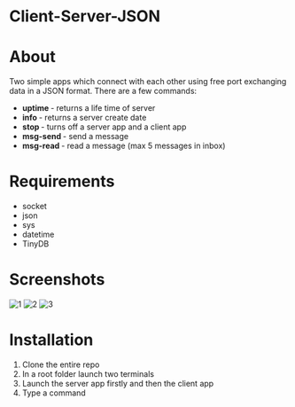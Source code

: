 # Client-Server-JSON

# About 
Two simple apps which connect with each other using free port exchanging data in a JSON format. There are a few commands: <br/>
- <b> uptime </b> - returns a life time of server <br/>
- <b> info </b> - returns a server create date <br/>
- <b> stop </b> - turns off a server app and a client app <br/>
- <b> msg-send </b> - send a message <br/>
- <b> msg-read </b> - read a message (max 5 messages in inbox) <br/>

# Requirements
- socket
- json
- sys
- datetime
- TinyDB

# Screenshots
![1](https://user-images.githubusercontent.com/33324211/109801555-ece18d80-7c1e-11eb-8df0-5002ed608d98.PNG)
![2](https://user-images.githubusercontent.com/33324211/109801566-eeab5100-7c1e-11eb-820e-c6ea9d25bf1e.PNG)
![3](https://user-images.githubusercontent.com/33324211/109801568-efdc7e00-7c1e-11eb-8692-bc15ff377608.PNG)

# Installation
1. Clone the entire repo
2. In a root folder launch two terminals
3. Launch the server app firstly and then the client app
4. Type a command 
